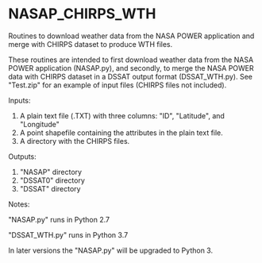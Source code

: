 # NASAP_CHIRPS_WTH
Routines to download weather data from the NASA POWER application and merge with CHIRPS dataset to produce WTH files.

These routines are intended to first download weather data from the NASA POWER application (NASAP.py),
and secondly, to merge the NASA POWER data with CHIRPS dataset in a DSSAT output format (DSSAT_WTH.py).
See "Test.zip" for an example of input files (CHIRPS files not included).

Inputs:
1. A plain text file (.TXT) with three columns: "ID", "Latitude", and "Longitude"
2. A point shapefile containing the attributes in the plain text file.
3. A directory with the CHIRPS files.

Outputs:
1. "NASAP" directory
2. "DSSAT0" directory
3. "DSSAT" directory

Notes:

"NASAP.py" runs in Python 2.7

"DSSAT_WTH.py" runs in Python 3.7

In later versions the "NASAP.py" will be upgraded to Python 3.
